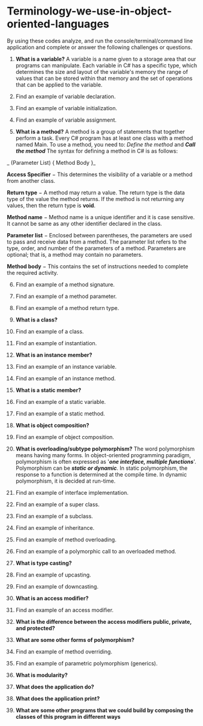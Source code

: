 # Terminology-we-use-in-object-oriented-languages
By using these codes analyze, and run the console/terminal/command line application and complete or answer the following challenges or questions.

1. **What is a variable?** A variable is a name given to a storage area that our programs can manipulate. Each variable in C# has a specific type, which determines the size and layout of the variable's memory the range of values that can be stored within that memory and the set of operations that can be applied to the variable.

2. Find an example of variable declaration.
3. Find an example of variable initialization.
4. Find an example of variable assignment.

5. **What is a method?** A method is a group of statements that together perform a task. Every C# program has at least one class with a method named Main. 
 To use a method, you need to: _Define the method_ and ****_Call the method_****
 The syntax for defining a method in C# is as follows: 
 
_    <Access Specifier> <Return Type> <Method Name>(Parameter List)
    {
   Method Body
    }_
 
  **Access Specifier** − This determines the visibility of a variable or a method from another class.
 
  **Return type** − A method may return a value. The return type is the data type of the value the method returns. If the method is not returning any values, then the     return type is **void**.
 
  **Method name** − Method name is a unique identifier and it is case sensitive. It cannot be same as any other identifier declared in the class.
 
  **Parameter list** − Enclosed between parentheses, the parameters are used to pass and receive data from a method. The parameter list refers to the type, order, and     number of the parameters of a method. Parameters are optional; that is, a method may contain no parameters.
 
 **Method body** − This contains the set of instructions needed to complete the required activity.

6. Find an example of a method signature.
7. Find an example of a method parameter.
8. Find an example of a method return type.

9. **What is a class?**

10. Find an example of a class.
11. Find an example of instantiation.

12. **What is an instance member?**

13. Find an example of an instance variable.
14. Find an example of an instance method.

15. **What is a static member?**

16. Find an example of a static variable.
17. Find an example of a static method.

18. **What is object composition?**

19. Find an example of object composition.

20. **What is overloading/subtype polymorphism?**
The word polymorphism means having many forms. In object-oriented programming paradigm, polymorphism is often expressed as '**_one interface, multiple functions_**'. 
Polymorphism can be _**static _or_ dynamic**_. In static polymorphism, the response to a function is determined at the compile time. In dynamic polymorphism, it is decided at run-time.

21. Find an example of interface implementation.
22. Find an example of a super class.
23. Find an example of a subclass.
24. Find an example of inheritance.
25. Find an example of method overloading.
26. Find an example of a polymorphic call to an overloaded method.

27. **What is type casting?**

28. Find an example of upcasting.
29. Find an example of downcasting.

30. **What is an access modifier?**

31. Find an example of an access modifier.

32. **What is the difference between the access modifiers public, private,
and protected?**

33. **What are some other forms of polymorphism?**

34. Find an example of method overriding.
35. Find an example of parametric polymorphism (generics).

36. **What is modularity?**

37. **What does the application do?**

38. **What does the application print?**

39. **What are some other programs that we could build by composing the
classes of this program in different ways**

